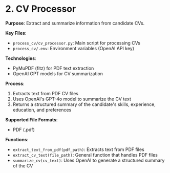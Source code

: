 # 2. CV Processor

**Purpose**: Extract and summarize information from candidate CVs.

**Key Files**:
- `process_cv/cv_processor.py`: Main script for processing CVs
- `process_cv/.env`: Environment variables (OpenAI API key)

**Technologies**:
- PyMuPDF (fitz) for PDF text extraction
- OpenAI GPT models for CV summarization

**Process**:
1. Extracts text from PDF CV files
2. Uses OpenAI's GPT-4o model to summarize the CV text
3. Returns a structured summary of the candidate's skills, experience, education, and preferences

**Supported File Formats**:
- PDF (.pdf)

**Functions**:
- `extract_text_from_pdf(pdf_path)`: Extracts text from PDF files
- `extract_cv_text(file_path)`: General function that handles PDF files
- `summarize_cv(cv_text)`: Uses OpenAI to generate a structured summary of the CV
